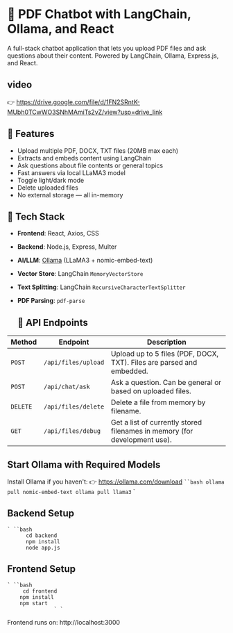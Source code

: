 # 📄 PDF Chatbot with LangChain, Ollama, and React

A full-stack chatbot application that lets you upload PDF files and ask questions about their content. Powered by LangChain, Ollama, Express.js, and React.

## video 
   👉 https://drive.google.com/file/d/1FN2SRntK-MUbh0TCwWO3SNhMAmiTs2vZ/view?usp=drive_link

## 🚀 Features

- Upload multiple PDF, DOCX, TXT files (20MB max each)
- Extracts and embeds content using LangChain
- Ask questions about file contents or general topics
- Fast answers via local LLaMA3 model
- Toggle light/dark mode
- Delete uploaded files
- No external storage — all in-memory

## 🧱 Tech Stack

- **Frontend**: React, Axios, CSS
- **Backend**: Node.js, Express, Multer
- **AI/LLM**: [Ollama](https://ollama.com/) (LLaMA3 + nomic-embed-text)
- **Vector Store**: LangChain `MemoryVectorStore`
- **Text Splitting**: LangChain `RecursiveCharacterTextSplitter`
- **PDF Parsing**: `pdf-parse`

  ## 📡 API Endpoints

| Method   | Endpoint             | Description                                                               |
|----------|----------------------|---------------------------------------------------------------------------|
| `POST`   | `/api/files/upload`  | Upload up to 5 files (PDF, DOCX, TXT). Files are parsed and embedded.     |
| `POST`   | `/api/chat/ask`      | Ask a question. Can be general or based on uploaded files.                |
| `DELETE` | `/api/files/delete`  | Delete a file from memory by filename.                                    |
| `GET`    | `/api/files/debug`   | Get a list of currently stored filenames in memory (for development use). |


## Start Ollama with Required Models
Install Ollama if you haven't:
👉 https://ollama.com/download
` ``bash
  ollama pull nomic-embed-text
  ollama pull llama3
                       ` `
## Backend Setup

    ` ``bash
          cd backend
          npm install
          node app.js 
           

## Frontend Setup
    ` ``bash
         cd frontend
        npm install
        npm start
                   ` `
Frontend runs on: http://localhost:3000

